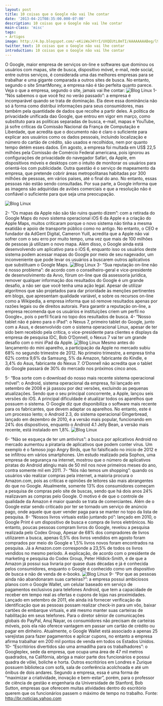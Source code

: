```yaml
---
layout: post
title: 10 coisas que o Google não vai lhe contar
date: '2013-04-21T08:35:00.000-07:00'
description: 10 coisas que o Google não vai lhe contar
main-class: 'misc'
tags:
- Artigos
image: http://4.bp.blogspot.com/-eKiiWaJ4YrI/UXQEUtL0mTI/AAAAAAAABeg/l9x2rooULMY/s72-c/google-zip.jpg
twitter_text: 10 coisas que o Google não vai lhe contar
introduction: 10 coisas que o Google não vai lhe contar
---
```

 O Google, maior empresa de serviços on-line e softwares que dominou os usuários com mapas, site de busca, dispositivo móvel, e-mail, rede social, entre outros serviços, é considerada uma das melhores empresas para se trabalhar e uma gigante comparada a outros sites de busca. No entanto, segundo o site SmartMoney, a empresa não é tão perfeita quanto parece. Veja o que a empresa, segundo o site, jamais vai lhe contar:
![Blog Linux](http://2.bp.blogspot.com/-3vbWuXIPSU4/UXQFjyPzPrI/AAAAAAAABe4/VgGJ3Jf5zw0/s320/google-glass-explorer-720x540.jpg "Blog Linux")
1- “Nós sabemos o que você fez no verão passado”: a empresa é incomparável quando se trata de dominação. Ela deve essa dominância não só à forma como distribui informações para seus consumidores, mas também pela quantidade de dados que recolhe a partir deles.
A política de privacidade unificada dao Google, que entrou em vigor em março, como substituto para as políticas separadas de busca, e-mail, mapas e YouTube, já sofre críticas da Comissão Nacional da França de Computação e Liberdade, que acredita que o documento não é claro o suficiente para explicar aos usuários como os dados pessoais, incluindo localização e número do cartão de crédito, são usados e recolhidos, nem por quanto tempo detém esses dados.
Em agosto, a empresa foi multada em US$ 22,5 milhões pela Comissão de Comércio Federal americana, pois ignorou as configurações de privacidade do navegador Safári, da Apple, em dispositivos móveis e desktops com o intuito de monitorar os usuários para orientá-los com publicidade.
Outra questão é o serviço de mapeamento da empresa, que pretende cobrir áreas metropolitanas habitadas por 300 milhões de pessoas, em vários países, até o final do ano. No entanto, essas pessoas não estão sendo consultadas. Por sua parte, a Google informa que as imagens são adquiridas de aviões comerciais e que a resolução não é confiável o suficiente para que seja uma preocupação.
 
![Blog Linux](http://3.bp.blogspot.com/-lnG9IvLBS1I/UXQF7j_6J8I/AAAAAAAABfA/9_sfSnPMvBs/s320/Google-20130411174835.jpg "Blog Linux")
 
2- “Os mapas da Apple não são tão ruins quanto dizem”: com a retirada do Google Maps do novo sistema operacional iOS 6 da Apple e a criação do Apple Maps, muitos criticaram porque o novo sistema não tinha a mesma exatidão e apoio de transporte público como no antigo.
No entanto, o CEO e fundador da AdGent Digital, Cameron Yuill, acredita que a Apple não vai sofrer com o seu erro por muito tempo, uma vez que mais de 100 milhões de pessoas já utilizam o novo mapa. Além disso, o Google ainda está desenvolvendo um aplicativo para o iOS 6, enquanto isso os usuários deste sistema podem acessar mapas do Google por meio de seu nagevador, um inconveniente que pode levar os usuários a buscarem outros aplicativos que substituam o Google Maps.
![Blog Linux](http://1.bp.blogspot.com/-mzFaomJBvsg/UXQFAjQzMRI/AAAAAAAABeo/VxsVrSlvcVs/s320/google.png "Blog Linux")
3- “Sua reputação on-line não é nosso problema”: de acordo com o conselheiro-geral e vice-presidente de desenvolvimento da Avvo, fórum on-line que dá assessoria jurídica, remover qualquer informação dos resultados do Google é um grande desafio, a não ser que você tenha uma ação legal.
Apesar de utilizar algoritmos que são projetados para dar prioridade às menções pertinentes em blogs, que apresentam qualidade variável, e sobre os recursos on-line como a Wikipedia, a empresa informa que só remove resultados apenas por razões legais ou de direitos autorais. Para garantir a reputação on-line, a empresa recomenda que os usuários e instituições criem um perfil no Google+, pois o perfil ficará no topo dos resultados de busca. 
4- “Nosso tablet não é páreo para o iPad”: o Nexus 7, primeiro tablet do Google, junto com a Asus, e desenvolvido com o sistema operacional Linux, apesar de ter sido bem recebido pela crítica, o vice-presidente para clientes e displays da empresa de pesquisa IDC, Bob O’Donnell, o Nexus 7 vai ter um grande desafio com o mini iPad da Apple.
![Blog Linux](http://4.bp.blogspot.com/-WzCEsKdU4Oo/UXQFRiD21SI/AAAAAAAABew/eK92KUKwpHc/s320/google-mudanc3a7a-de-privacidade.jpg "Blog Linux")
Mesmo antes do lançamento do mini aparelho, a participação da Apple no mercado subiu 68% no segundo trimestre de 2012. No primeiro trimestre, a empresa tinha 62% contra 9,6% da Samsung, 5% da Amazon, fabricante do Kindle, e 3,4% do Asus, fabricante do Nexus 7. O’Donnell não acredita que o tablet do Google passará de 30% do mercado nos próximos cinco anos.
   
5- “Boa sorte com o download do nosso mais recente sistema operacional móvel”: o Android, sistema operacional da empresa, foi lançado em setembro de 2008 e já passou por dez versões, excluindo as pequenas atualizações. Sendo que o seu principal concorrente, a Apple, lançou seis versões do iOS.
A principal dificuldade é atualizar todos os aparelhos que possuem o sistema. O Google diz que disponibiliza o software mais recente para os fabricantes, que devem adaptar os aparelhos. No entanto, este é um processo lento; o Android 2.3, do sistema operacional Gingerbread, lançado em dezembro de 2010, é a versão mais popular, funcionando em 24% dos dispositivos, enquanto o Android 4.1 Jelly Bean, a versão mais recente, está instalado em 1,8%.
![Blog Linux](http://3.bp.blogspot.com/-7GxwoG_plZU/UXQGYT3KkgI/AAAAAAAABfI/JubuKQI60Sc/s320/google-tux.jpg "Blog Linux")
    
6- “Não se esqueça de ter um antivírus”: a busca por aplicativos Android no mercado aumentou a pirataria de aplicativos que podem conter vírus. Um exemplo é o famoso jogo Angry Birds, que foi falsificado no início de 2012 e se infiltrou em vários smartphones.
Um estudo realizado pela Sophos, uma empresa de segurança na internet, mostrou que o número de aplicativos piratas do Android atingiu mais de 50 mil nos nove primeiros meses do ano, contra somente mil em 2011.
7- “Nós não temos um shopping”: quando os usuários vão realizar compras pela internet, a maioria procura o Amazon.com, pois as críticas e opiniões de leitores são mais abrangentes do que no Google. Atualmente, somente 13% dos consumidores começam a pesquisa de compras pelo site de buscas, sendo que há dois anos 24% realizavam as compras pelo Google.
O motivo é de que o controle de qualidade da Amazon é maior quando se trata de comerciantes. Além de o Google estar sendo criticado por ter se tornado um serviço de anúncio pago, onde aquele que quer vender paga para se manter no topo da lista de pesquisa.
8- “Nossos livros virtuais estão juntando pó”: lançado em 2010, o Google Print é um dispositivo de busca e compra de livros eletrônicos. No entanto, poucas pessoas compram livros do Google, revelou a pesquisa realizada pelo Codex Group, Apesar de 68% dos compradores de livros utilizarem a busca, apenas 0,5% dos livros vendidos em agosto foram comprados por meio do Google e 1,5% livros novos foram encontrados na pesquisa.
Já a Amazon.com corresponde a 23,5% de todos os livros vendidos no mesmo período. A explicação, de acordo com o presidente de marketing e pesquisa do Codex Group, Peter Hildick-Smith, é de que a Amazon já possui sua livraria por quase duas décadas e já é conhecida pelos consumidores, enquanto o Google é conhecido como um dispositivo de busca e não de venda de e-books.
![Blog Linux](http://4.bp.blogspot.com/-y9ICTumvstY/UXQGuL4YabI/AAAAAAAABfQ/jnBNW4Hp0TY/s320/Google-%C3%A9-igual-mulher-Nem-espera-voc%C3%AA-terminar-a-frase-e-j%C3%A1-fica-dando-palpite-errado.jpg "Blog Linux")
   9- “Por que as pessoas ainda não abandonaram suas carteiras?”: a empresa possui ambiciosos planos com o Google Wallet, um celular baseado em serviço de pagamentos exclusivos para telefones Android, que tem a capacidade de receber em tempo real as ofertas e cupons de lojas nas proximidades. 
Lançado em setembro de 2011, ele ainda irá fornecer verificação da identificação que as pessoas possam realizar check-in para um vôo, baixar cartões de embarque virtuais, e até mesmo manter suas carteiras de habilitação em seus telefones. 
Para o diretor sênior de comunicações globais do PayPal, Anuj Nayar, os consumidores não precisam de carteiras móveis, pois ela não oferece vantagem em passar um cartão de crédito ou pagar em dinheiro. Atualmente, o Google Wallet está associado a apenas 25 varejistas para fazer pagamentos e aplicar cupons, no entanto a empresa afirma trabalhar em 200 mil pontos de venda em todos os Estados Unidos.
10- “Escritórios divertidos são uma armadilha para os trabalhadores”: o Googleplex, sede da empresa, que ocupa uma área de 47 mil metros quadrados, na Califórnia, abriga a maior parte dos funcionários e possui quadra de vôlei, boliche e horta. Outros escritórios em Londres e Zurique possuem biblioteca com sofá, sala de conferência acolchoada e até um ônibus de dois andares.
Segundo a empresa, essa é uma forma de “maximizar a criatividade, inovação e bem-estar”, porém, para o professor de ciência de gestão e engenharia da Universidade de Stanford, Bob Sutton, empresas que oferecem muitas atividades dentro do escritório querem que os funcionários passem o máximo de tempo no trabalho.
Fonte: http://br.noticias.yahoo.com
